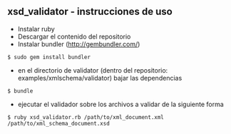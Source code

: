 xsd_validator - instrucciones de uso
------------------------------------

* Instalar ruby
* Descargar el contenido del repositorio
* Instalar bundler (http://gembundler.com/)

```
$ sudo gem install bundler
```

* en el directorio de validator (dentro del repositorio: examples/xmlschema/validator) bajar las dependencias

```
$ bundle
```

* ejecutar el validador sobre los archivos a validar de la siguiente forma

```
$ ruby xsd_validator.rb /path/to/xml_document.xml /path/to/xml_schema_document.xsd
```

